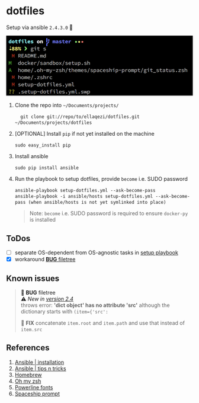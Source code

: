 # dotfiles
Setup via ansible `2.4.3.0`  🤖

![zsh][zsh.png]

1. Clone the repo into `~/Documents/projects/`
	```
	  git clone git://repo/to/ellaqezi/dotfiles.git ~/Documents/projects/dotfiles
	```

1. [OPTIONAL] Install `pip` if not yet installed on the machine
	```
    sudo easy_install pip
	```

1. Install ansible
	```
    sudo pip install ansible
	```

1. Run the playbook to setup dotfiles, provide `become` i.e. SUDO password
	```
    ansible-playbook setup-dotfiles.yml --ask-become-pass
    ansible-playbook -i ansible/hosts setup-dotfiles.yml --ask-become-pass (when ansible/hosts is not yet symlinked into place)
	```
    > Note: `become` i.e. SUDO password is required to ensure `docker-py` is installed


## ToDos
- [ ] separate OS-dependent from OS-agnostic tasks in [setup playbook]
- [x] workaround [**BUG** filetree]

## Known issues
> <a name="filetree-bug"/>🐛 **BUG** filetree <br/>
> ⚠️ *New in [version 2.4]* <br/>
> throws error: **'dict object' has no attribute 'src'** although the
dictionary starts with `(item={'src':` <br/>
>
> 🦄 **FIX** concatenate `item.root` and `item.path` and use that
instead of `item.src`

## References
1. [Ansible | installation]
1. [Ansible | tips n tricks]
1. [Homebrew]
1. [Oh my zsh]
1. [Powerline fonts]
1. [Spaceship prompt]

[Ansible | installation]: http://docs.ansible.com/ansible/latest/intro_installation.html#latest-releases-via-pip
[Ansible | tips n tricks]: https://ansible-tips-and-tricks.readthedocs.io/en/latest/os-dependent-tasks/variables/
[**BUG** filetree]: #filetree-bug
[Homebrew]: https://brew.sh/
[Oh my zsh]: https://github.com/robbyrussell/oh-my-zsh
[Powerline fonts]: https://github.com/powerline/fonts
[setup playbook]: ./setup-dotfiles.yml
[Spaceship prompt]: https://github.com/denysdovhan/spaceship-prompt
[version 2.4]: https://docs.ansible.com/ansible/devel/plugins/lookup/filetree.html
[zsh.png]: ./docs/zsh.png
